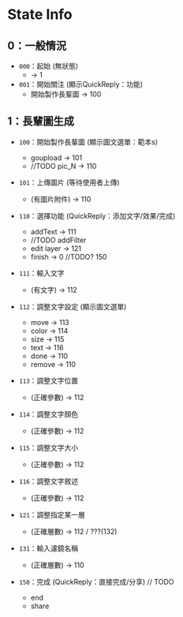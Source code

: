 # State Info

## 0：一般情況
- `000`：起始 (無狀態)
    - -> 1
- `001`：開始關注 (顯示QuickReply：功能)
    - 開始製作長輩圖 -> 100

## 1：長輩圖生成
- `100`：開始製作長輩圖 (顯示圖文選單：範本s)
    - goupload -> 101
    - //TODO pic_N -> 110    
- `101`：上傳圖片 (等待使用者上傳)
    - (有圖片附件) -> 110

- `110`：選擇功能 (QuickReply：添加文字/效果/完成)
    - addText -> 111
    - //TODO addFilter
    - edit layer -> 121
    - finish -> 0  //TODO? 150
- `111`：輸入文字
    - (有文字) -> 112
- `112`：調整文字設定 (顯示圖文選單)  
    - move -> 113
    - color -> 114
    - size -> 115
    - text -> 116 
    - done -> 110
    - remove -> 110
- `113`：調整文字位置
    - (正確參數) -> 112
- `114`：調整文字顏色
    - (正確參數) -> 112
- `115`：調整文字大小
    - (正確參數) -> 112
- `116`：調整文字敘述
    - (正確參數) -> 112

- `121`：調整指定某一層
    - (正確層數) -> 112 / ???(132)

- `131`：輸入濾鏡名稱
    - (正確層數) -> 110
    
- `150`：完成 (QuickReply：直接完成/分享) // TODO
    - end
    - share